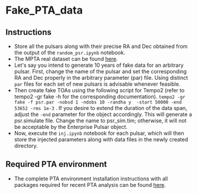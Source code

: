 # Fake_PTA_data
## Instructions
* Store all the pulsars along with their precise RA and Dec obtained from the output of the ```random_psr.ipynb``` notebook.
* The MPTA real dataset can be found [here](https://dmc.datacentral.org.au/dataset/meerkat-pulsar-timing-array-mpta-first-data-release). 
* Let's say you intend to generate 10 years of fake data for an arbitrary pulsar. First, change the name of the pulsar and set the corresponding RA and  Dec properly in the arbitrary parameter (par) file. 
Using distinct ```par``` files for each set of new pulsars is advisable whenever feasible.
* Then create fake TOAs using the following script for Tempo2 (refer to tempo2 -gr fake -h for the corresponding documentation).
  ``` tempo2 -gr fake -f psr.par -nobsd 1 -ndobs 10 -randha y  -start 50000 -end 53652 -rms 1e-3 ``` . If you desire to extend the duration of the data span, adjust the ```-end``` parameter for the object accordingly.  This will generate a psr.simulate file. Change the name to psr_sim.tim; otherwise, it will not be acceptable by the Enterprise Pulsar object.
* Now, execute the ```inj.ipynb``` notebook for each pulsar, which will then store the injected parameters along with data files in the newly created directory.

## Required PTA environment
* The complete PTA environment installation instructions with all packages required for recent PTA analysis can be found [here](https://docs.google.com/document/d/13QHfcqVMBhYbE-bt_qSMlhcDBkS0wYEd60VNhlae26A/edit?usp=sharing).
